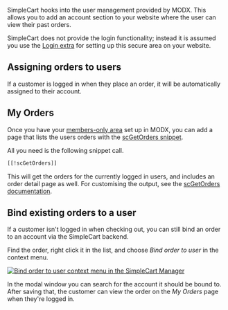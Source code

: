 SimpleCart hooks into the user management provided by MODX. This allows you to add an account  section to your website where the user can view their past orders. 

SimpleCart does not provide the login functionality; instead it is assumed you use the [Login extra](http://rtfm.modx.com/extras/revo/login/login.tutorials/login.basic-setup) for setting up this secure area on your website.

## Assigning orders to users

If a customer is logged in when they place an order, it will be automatically assigned to their account. 

## My Orders

Once you have your [members-only area](https://rtfm.modx.com/revolution/2.x/administering-your-site/security/security-tutorials/making-member-only-pages) set up in MODX, you can add a page that lists the users orders with the [scGetOrders snippet](../../Snippets/scGetOrders). 

All you need is the following snippet call. 

```` html   
[[!scGetOrders]]
````   

This will get the orders for the currently logged in users, and includes an order detail page as well. For customising the output, see the [scGetOrders documentation](../../Snippets/scGetOrders). 

## Bind existing orders to a user

If a customer isn't logged in when checking out, you can still bind an order to an account via the SimpleCart backend. 

Find the order, right click it in the list, and choose _Bind order to user_ in the context menu. 

[ ![Bind order to user context menu in the SimpleCart Manager](https://assets.modmore.com/uploads/2015/12/orders_bind_user.png)](https://assets.modmore.com/uploads/2015/12/orders_bind_user.png "Bind order to user context menu in the SimpleCart Manager")

In the modal window you can search for the account it should be bound to. After saving that, the customer can view the order on the _My Orders_ page when they're logged in.
